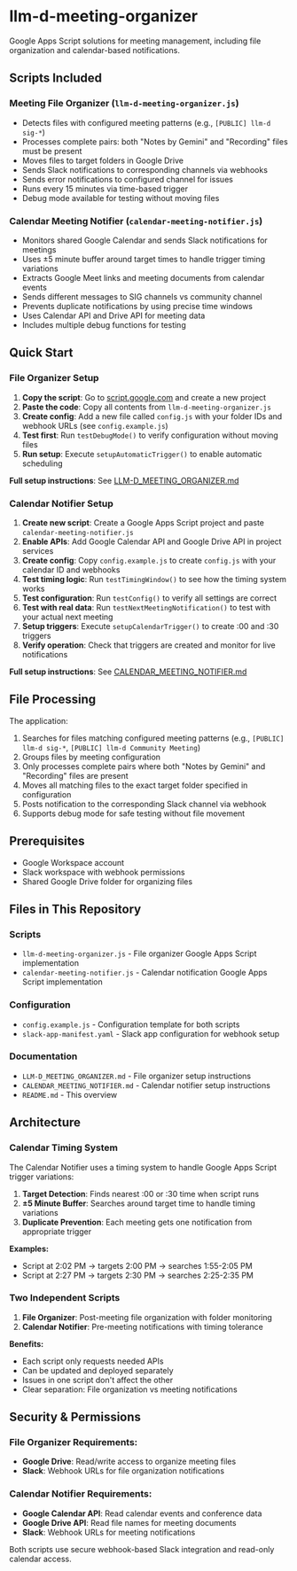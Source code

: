 # llm-d-meeting-organizer

Google Apps Script solutions for meeting management, including file organization and calendar-based notifications.

## Scripts Included

### Meeting File Organizer (`llm-d-meeting-organizer.js`)
- Detects files with configured meeting patterns (e.g., `[PUBLIC] llm-d sig-*`)
- Processes complete pairs: both "Notes by Gemini" and "Recording" files must be present
- Moves files to target folders in Google Drive
- Sends Slack notifications to corresponding channels via webhooks
- Sends error notifications to configured channel for issues
- Runs every 15 minutes via time-based trigger
- Debug mode available for testing without moving files

### Calendar Meeting Notifier (`calendar-meeting-notifier.js`)
- Monitors shared Google Calendar and sends Slack notifications for meetings
- Uses ±5 minute buffer around target times to handle trigger timing variations
- Extracts Google Meet links and meeting documents from calendar events
- Sends different messages to SIG channels vs community channel
- Prevents duplicate notifications by using precise time windows
- Uses Calendar API and Drive API for meeting data
- Includes multiple debug functions for testing

## Quick Start

### File Organizer Setup
1. **Copy the script**: Go to [script.google.com](https://script.google.com) and create a new project
2. **Paste the code**: Copy all contents from `llm-d-meeting-organizer.js`
3. **Create config**: Add a new file called `config.js` with your folder IDs and webhook URLs (see `config.example.js`)
4. **Test first**: Run `testDebugMode()` to verify configuration without moving files
5. **Run setup**: Execute `setupAutomaticTrigger()` to enable automatic scheduling

**Full setup instructions**: See [LLM-D_MEETING_ORGANIZER.md](./LLM-D_MEETING_ORGANIZER.md)

### Calendar Notifier Setup
1. **Create new script**: Create a Google Apps Script project and paste `calendar-meeting-notifier.js`
2. **Enable APIs**: Add Google Calendar API and Google Drive API in project services
3. **Create config**: Copy `config.example.js` to create `config.js` with your calendar ID and webhooks
4. **Test timing logic**: Run `testTimingWindow()` to see how the timing system works
5. **Test configuration**: Run `testConfig()` to verify all settings are correct
6. **Test with real data**: Run `testNextMeetingNotification()` to test with your actual next meeting
7. **Setup triggers**: Execute `setupCalendarTrigger()` to create :00 and :30 triggers
8. **Verify operation**: Check that triggers are created and monitor for live notifications

**Full setup instructions**: See [CALENDAR_MEETING_NOTIFIER.md](./CALENDAR_MEETING_NOTIFIER.md)

## File Processing

The application:

1. Searches for files matching configured meeting patterns (e.g., `[PUBLIC] llm-d sig-*`, `[PUBLIC] llm-d Community Meeting`)
2. Groups files by meeting configuration
3. Only processes complete pairs where both "Notes by Gemini" and "Recording" files are present
4. Moves all matching files to the exact target folder specified in configuration
5. Posts notification to the corresponding Slack channel via webhook
6. Supports debug mode for safe testing without file movement

## Prerequisites

- Google Workspace account
- Slack workspace with webhook permissions
- Shared Google Drive folder for organizing files

## Files in This Repository

### Scripts
- `llm-d-meeting-organizer.js` - File organizer Google Apps Script implementation
- `calendar-meeting-notifier.js` - Calendar notification Google Apps Script implementation

### Configuration
- `config.example.js` - Configuration template for both scripts
- `slack-app-manifest.yaml` - Slack app configuration for webhook setup

### Documentation
- `LLM-D_MEETING_ORGANIZER.md` - File organizer setup instructions
- `CALENDAR_MEETING_NOTIFIER.md` - Calendar notifier setup instructions
- `README.md` - This overview

## Architecture

### Calendar Timing System

The Calendar Notifier uses a timing system to handle Google Apps Script trigger variations:

1. **Target Detection**: Finds nearest :00 or :30 time when script runs
2. **±5 Minute Buffer**: Searches around target time to handle timing variations  
3. **Duplicate Prevention**: Each meeting gets one notification from appropriate trigger

**Examples:**
- Script at 2:02 PM → targets 2:00 PM → searches 1:55-2:05 PM
- Script at 2:27 PM → targets 2:30 PM → searches 2:25-2:35 PM

### Two Independent Scripts

1. **File Organizer**: Post-meeting file organization with folder monitoring
2. **Calendar Notifier**: Pre-meeting notifications with timing tolerance

**Benefits:**
- Each script only requests needed APIs
- Can be updated and deployed separately
- Issues in one script don't affect the other
- Clear separation: File organization vs meeting notifications

## Security & Permissions

### File Organizer Requirements:
- **Google Drive**: Read/write access to organize meeting files
- **Slack**: Webhook URLs for file organization notifications

### Calendar Notifier Requirements:
- **Google Calendar API**: Read calendar events and conference data
- **Google Drive API**: Read file names for meeting documents  
- **Slack**: Webhook URLs for meeting notifications

Both scripts use secure webhook-based Slack integration and read-only calendar access.
